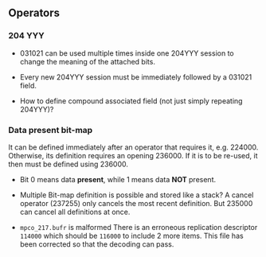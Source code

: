 ## Operators

### 204 YYY
* 031021 can be used multiple times inside one 204YYY session to change the
  meaning of the attached bits.
* Every new 204YYY session must be immediately followed by a 031021 field.

* How to define compound associated field (not just simply repeating 204YYY)?

### Data present bit-map
It can be defined immediately after an operator that requires it, e.g. 224000.
Otherwise, its definition requires an opening 236000. If it is to be re-used, 
it then must be defined using 236000.

* Bit 0 means data **present**, while 1 means data **NOT** present.
* Multiple Bit-map definition is possible and stored like a stack? A cancel 
  operator (237255) only cancels the most recent definition. But 235000 can 
  cancel all definitions at once.
  

* `mpco_217.bufr` is malformed
There is an erroneous replication descriptor `114000` which should be `116000` 
to include 2 more items. This file has been corrected so that the decoding can pass.
